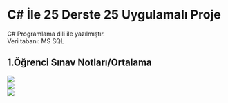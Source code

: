 # C# İle 25 Derste 25 Uygulamalı Proje
<p> C# Programlama dili ile yazılmıştır.<br/>
 Veri tabanı: MS SQL
</p>


## 1.Öğrenci Sınav Notları/Ortalama
<img src="https://user-images.githubusercontent.com/62007900/120082300-ca9ac700-c0ca-11eb-80af-90fa1be3825d.png"/>
<br/>
<img src="https://user-images.githubusercontent.com/62007900/120082303-d38b9880-c0ca-11eb-8171-8b52568c52a6.png"/>
</br>
<img src="https://user-images.githubusercontent.com/62007900/120082310-db4b3d00-c0ca-11eb-864b-751bf9040c5f.png"/>

